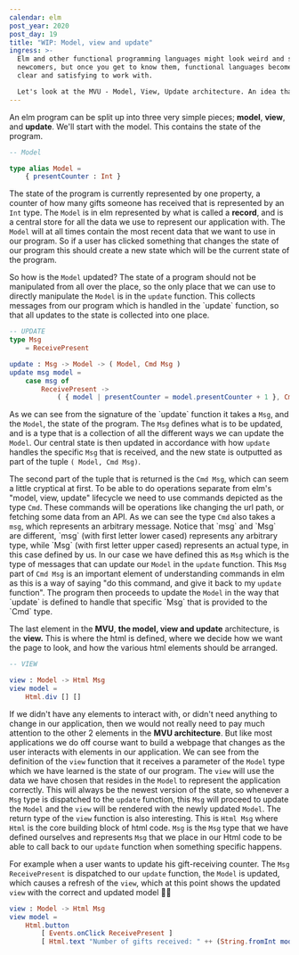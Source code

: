 ```yaml
---
calendar: elm
post_year: 2020
post_day: 19
title: "WIP: Model, view and update"
ingress: >-
  Elm and other functional programming languages might look weird and scary to
  newcomers, but once you get to know them, functional languages becomes very
  clear and satisfying to work with.

  Let's look at the MVU - Model, View, Update architecture. An idea that started with elm, but has since been adopted and inspired how people write code in all languages.
---
```

An elm program can be split up into three very simple pieces; **model**, **view**, and **update**.
We'll start with the model. This contains the state of the program.

```elm
-- Model

type alias Model = 
    { presentCounter : Int }
```

The state of the program is currently represented by one property, a counter of how many gifts someone has received that is represented by an `Int` type.
The `Model` is in elm represented by what is called a **record**, and is a central store for all the data we use to represent our application with. The `Model` will at all times contain the most recent data that we want to use in our program. So if a user has clicked something that changes  the state of our program this should create a new state which will be the current state of the program.

So how is the `Model` updated? The state of a program should not be manipulated from all over the place, so the only place that we can use to directly manipulate the `Model` is in the `update` function. This collects messages from our program which is handled in the \`update\` function, so that all updates to the state is collected into one place.

```elm
-- UPDATE
type Msg
    = ReceivePresent

update : Msg -> Model -> ( Model, Cmd Msg )
update msg model =
    case msg of
        ReceivePresent ->
            ( { model | presentCounter = model.presentCounter + 1 }, Cmd.none )
```

As we can see from the signature of the \`update\` function it takes a `Msg`, and the `Model`, the state of the program. The `Msg` defines what is to be updated, and is a type that is a collection of all the different ways we can update the `Model`. Our central state is then updated in accordance with how `update` handles the specific `Msg` that is received, and the new state is outputted as part of the tuple `( Model, Cmd Msg)`.

The second part of the tuple that is returned is the `Cmd Msg`, which can seem a little cryptical at first. To be able to do operations separate from elm's "model, view, update" lifecycle we need to use commands depicted as the type `Cmd`. These commands will be operations like changing the url path, or fetching some data from an API. As we can see the type `Cmd` also takes a `msg`, which represents an arbitrary message. Notice that \`msg\` and \`Msg\` are different, \`msg\` (with first letter lower cased) represents any arbitrary type, while \`Msg\` (with first letter upper cased) represents an actual type, in this case defined by us. In our case we have defined this as `Msg` which is the type of messages that can update our `Model` in the `update` function. This `Msg` part of `Cmd Msg` is an important element of understanding commands in elm as this is a way of saying "do this command, and give it back to my `update` function". The program then proceeds to update the `Model` in the way that \`update\` is defined to handle that specific \`Msg\` that is provided to the \`Cmd\` type.

The last element in the **MVU**, **the model, view and update** architecture, is the **view.** This is where the html is defined, where we decide how we want the page to look, and how the various html elements should be arranged.

```elm
-- VIEW

view : Model -> Html Msg
view model = 
    Html.div [] []
```

If we didn't have any elements to interact with, or didn't need anything to change in our application, then we would not really need to pay much attention to the other 2 elements in the **MVU architecture**. But like most applications we do off course want to build a webpage that changes as the user interacts with elements in our application.
We can see from the definition of the `view` function that it receives a parameter of the `Model` type which we have learned is the state of our program. The `view` will use the data we have chosen that resides in the `Model` to represent the application correctly. This will always be the newest version of the state, so whenever a `Msg` type is dispatched to the `update` function, this `Msg` will proceed to update the `Model` and the `view` will be rendered with the newly updated `Model`.
The return type of the `view` function is also interesting. This is `Html Msg` where `Html` is the core building block of html code. `Msg` is the `Msg` type that we have defined ourselves and represents `Msg` that we place in our Html code to be able to call back to our `update` function when something specific happens.

For example when a user wants to update his gift-receiving counter. The `Msg` `ReceivePresent` is dispatched to our `update` function, the `Model` is updated, which causes a refresh of the `view`, which at this point shows the updated `view` with the correct and updated model 🎁🎅

```elm
view : Model -> Html Msg
view model =
    Html.button
        [ Events.onClick ReceivePresent ]
        [ Html.text "Number of gifts received: " ++ (String.fromInt model.presentCounter) ]

```